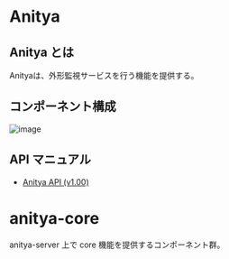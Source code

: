 # Anitya
## Anitya とは
Anityaは、外形監視サービスを行う機能を提供する。

## コンポーネント構成
![image](https://user-images.githubusercontent.com/6835793/57552956-73710f00-73a8-11e9-9ea0-54cf94947d65.png)

## API マニュアル
- [Anitya API (v1.00)](docs/api/v1.00/README.md)

## 

# anitya-core
anitya-server 上で core 機能を提供するコンポーネント群。
